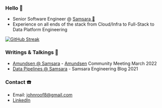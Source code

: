 ### Hello 👋
- Senior Software Engineer @ [Samsara 🦉](https://www.samsara.com/)
- Experience on all ends of the stack from Cloud/Infra to Full-Stack to Data Platform Engineering

[![GitHub Streak](https://github-readme-streak-stats.herokuapp.com/?user=jroof88)](https://git.io/streak-stats)

### Writings & Talkings 📝
- [Amundsen @ Samsara](https://www.youtube.com/watch?v=b7IKabySpvQ) - [Amundsen](https://www.amundsen.io/) Community Meeting March 2022
- [Data Pipelines @ Samsara](https://www.samsara.com/blog/data-pipelines-at-samsara/) - Samsara Engineering Blog 2021

### Contact ☎️
- Email: johnroof8@gmail.com
- [LinkedIn](https://www.linkedin.com/in/jroof88/)
